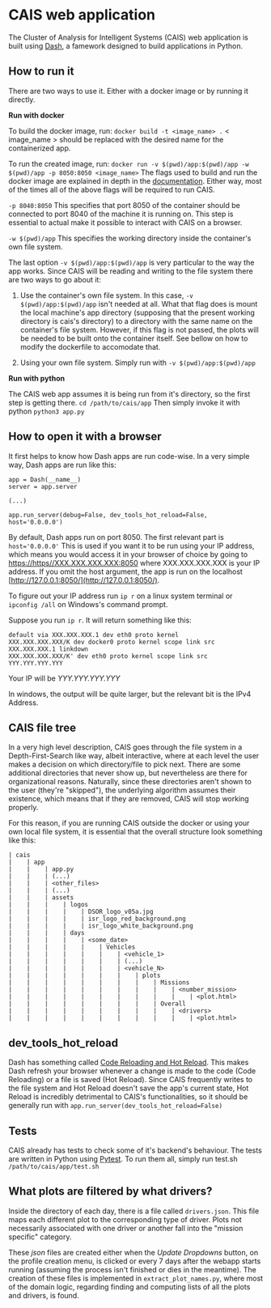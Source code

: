 # CAIS web application

The Cluster of Analysis for Intelligent Systems (CAIS) web application is built using [Dash](https://plotly.com/dash/), a famework designed to build applications in Python.

## How to run it

There are two ways to use it. Either with a docker image or by running it directly. 


**Run with docker**

To build the docker image, run: `docker build -t <image_name> .`
< image_name > should be replaced with the desired name for the containerized app.

To run the created image, run: `docker run -v $(pwd)/app:$(pwd)/app -w $(pwd)/app -p 8050:8050 <image_name>`
The flags used to build and run the docker image are explained in depth in the [documentation](https://docs.docker.com/engine/reference/commandline/run/). Either way, most of the times all of the above flags will be required to run CAIS. 

`-p 8040:8050` This specifies that port 8050 of the container should be connected to port 8040 of the machine it is running on. This step is essential to actual make it possible to interact with CAIS on a browser.

`-w $(pwd)/app` This specifies the working directory inside the container's own file system.

The last option `-v $(pwd)/app:$(pwd)/app` is very particular to the way the app works. Since CAIS will be reading and writing to the file system there are two ways to go about it:

1. Use the container's own file system. In this case, `-v $(pwd)/app:$(pwd)/app` isn't needed at all. What that flag does is mount the local machine's app directory (supposing that the present working directory is cais's directory) to a directory with the same name on the container's file system. However, if this flag is not passed, the plots will be needed to be built onto the container itself. See bellow on how to modify the dockerfile to accomodate that.

2. Using your own file system. Simply run with `-v $(pwd)/app:$(pwd)/app`


**Run with python**

The CAIS web app assumes it is being run from it's directory, so the first step is getting there.
`cd /path/to/cais/app`
Then simply invoke it with python
`python3 app.py`


## How to open it with a browser

It first helps to know how Dash apps are run code-wise. In a very simple way, Dash apps are run like this:
```
app = Dash(__name__)
server = app.server

(...)

app.run_server(debug=False, dev_tools_hot_reload=False, host='0.0.0.0') 
```

By default, Dash apps run on port 8050. The first relevant part is `host='0.0.0.0'` This is used if you want it to be run using your IP address, which means you would access it in your browser of choice by going to [https://https//XXX.XXX.XXX.XXX:8050](https://https//XXX.XXX.XXX.XXX:8050) where XXX.XXX.XXX.XXX is your IP address. If you omit the host argument, the app is run on the localhost [http://127.0.0.1:8050/](http://127.0.0.1:8050/).

To figure out your IP address run `ip r` on a linux system terminal or `ipconfig /all` on Windows's command prompt.

Suppose you run `ip r`. It will return something like this:
```
default via XXX.XXX.XXX.1 dev eth0 proto kernel
XXX.XXX.XXX.XXX/K dev docker0 proto kernel scope link src XXX.XXX.XXX.1 linkdown
XXX.XXX.XXX.XXX/K' dev eth0 proto kernel scope link src YYY.YYY.YYY.YYY
```
Your IP will be *YYY.YYY.YYY.YYY*

In windows, the output will be quite larger, but the relevant bit is the IPv4 Address.

## CAIS file tree

In a very high level description, CAIS goes through the file system in a Depth-First-Search like way, albeit interactive, where at each level the user makes a decision on which directory/file to pick next. There are some additional directories that never show up, but nevertheless are there for organizational reasons. Naturally, since these directories aren't shown to the user (they're "skipped"), the underlying algorithm assumes their existence, which means that if they are removed, CAIS will stop working properly.

For this reason, if you are running CAIS outside the docker or using your own local file system, it is essential that the overall structure look something like this:
```
| cais
|    | app
|    |    | app.py
|    |    | (...)
|    |    | <other_files>
|    |    | (...)
|    |    | assets
|    |    |    | logos
|    |    |    |    | DSOR_logo_v05a.jpg
|    |    |    |    | isr_logo_red_background.png
|    |    |    |    | isr_logo_white_background.png
|    |    |    | days
|    |    |    |    | <some_date>
|    |    |    |    |    | Vehicles
|    |    |    |    |    |    | <vehicle_1>
|    |    |    |    |    |    | (...)
|    |    |    |    |    |    | <vehicle_N>
|    |    |    |    |    |    |    | plots
|    |    |    |    |    |    |    |    | Missions
|    |    |    |    |    |    |    |    |    | <number_mission>
|    |    |    |    |    |    |    |    |    |    | <plot.html>
|    |    |    |    |    |    |    |    | Overall
|    |    |    |    |    |    |    |    |    | <drivers>
|    |    |    |    |    |    |    |    |    |    | <plot.html>
```
        

## dev_tools_hot_reload

Dash has something called [Code Reloading and Hot Reload](https://dash.plotly.com/devtools). This makes Dash refresh your browser whenever a change is made to the code (Code Reloading) or a file is saved (Hot Reload). Since CAIS frequently writes to the file system and Hot Reload doesn't save the app's current state, Hot Reload is incredibly detrimental to CAIS's functionalities, so it should be generally run with `app.run_server(dev_tools_hot_reload=False)`

## Tests

CAIS already has tests to check some of it's backend's behaviour. The tests are written in Python using [Pytest](https://docs.pytest.org/en/7.3.x/). To run them all, simply run test.sh `/path/to/cais/app/test.sh`


## What plots are filtered by what drivers?

Inside the directory of each day, there is a file called `drivers.json`. This file maps each different plot to the corresponding type of driver. Plots not necessarily associated with one driver or another fall into the "mission specific" category.

These *json* files are created either when the *Update Dropdowns* button, on the profile creation menu, is clicked or every 7 days after the webapp starts running (assuming the process isn't finished or dies in the meantime). The creation of these files is implemented in `extract_plot_names.py`, where most of the domain logic, regarding finding and computing lists of all the plots and drivers, is found.